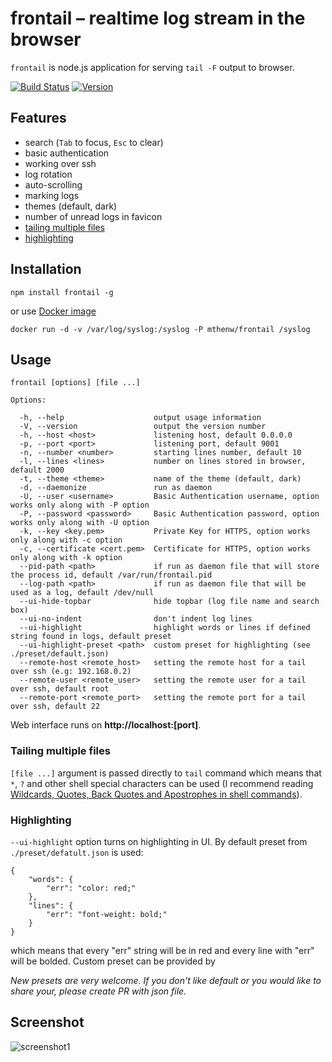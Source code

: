 # frontail – realtime log stream in the browser

```frontail``` is node.js application for serving `tail -F` output to browser.

[![Build Status](https://img.shields.io/travis/mthenw/frontail.svg?style=flat)](https://travis-ci.org/mthenw/frontail)
[![Version](http://img.shields.io/npm/v/frontail.svg?style=flat)](https://www.npmjs.org/package/frontail)

## Features

* search (```Tab``` to focus, ```Esc``` to clear)
* basic authentication
* working over ssh
* log rotation
* auto-scrolling
* marking logs
* themes (default, dark)
* number of unread logs in favicon
* [tailing multiple files](#tailing-multiple-files)
* [highlighting](#highlighting)

## Installation

    npm install frontail -g

or use [Docker image](https://registry.hub.docker.com/u/mthenw/frontail/)

    docker run -d -v /var/log/syslog:/syslog -P mthenw/frontail /syslog

## Usage

    frontail [options] [file ...]

    Options:

      -h, --help                    output usage information
      -V, --version                 output the version number
      -h, --host <host>             listening host, default 0.0.0.0
      -p, --port <port>             listening port, default 9001
      -n, --number <number>         starting lines number, default 10
      -l, --lines <lines>           number on lines stored in browser, default 2000
      -t, --theme <theme>           name of the theme (default, dark)
      -d, --daemonize               run as daemon
      -U, --user <username>         Basic Authentication username, option works only along with -P option
      -P, --password <password>     Basic Authentication password, option works only along with -U option
      -k, --key <key.pem>           Private Key for HTTPS, option works only along with -c option
      -c, --certificate <cert.pem>  Certificate for HTTPS, option works only along with -k option
      --pid-path <path>             if run as daemon file that will store the process id, default /var/run/frontail.pid
      --log-path <path>             if run as daemon file that will be used as a log, default /dev/null
      --ui-hide-topbar              hide topbar (log file name and search box)
      --ui-no-indent                don't indent log lines
      --ui-highlight                highlight words or lines if defined string found in logs, default preset
      --ui-highlight-preset <path>  custom preset for highlighting (see ./preset/default.json)
      --remote-host <remote_host>   setting the remote host for a tail over ssh (e.g: 192.168.0.2)
      --remote-user <remote_user>   setting the remote user for a tail over ssh, default root
      --remote-port <remote_port>   setting the remote port for a tail over ssh, default 22

Web interface runs on **http://localhost:[port]**.

### Tailing multiple files

`[file ...]` argument is passed directly to `tail` command which means that `*`, `?` and other shell special characters can be used (I recommend reading [Wildcards, Quotes, Back Quotes and Apostrophes in shell commands](http://www.codecoffee.com/tipsforlinux/articles/26-1.html)).

### Highlighting

```--ui-highlight``` option turns on highlighting in UI. By default preset from ```./preset/defatult.json``` is used:

```
{
    "words": {
        "err": "color: red;"
    },
    "lines": {
        "err": "font-weight: bold;"
    }
}
```

which means that every "err" string will be in red and every line with "err" will be bolded. Custom preset can be provided by

*New presets are very welcome. If you don't like default or you would like to share your, please create PR with json file.*

## Screenshot

![screenshot1](https://dl.dropboxusercontent.com/u/3101412/frontail1.0.png)
